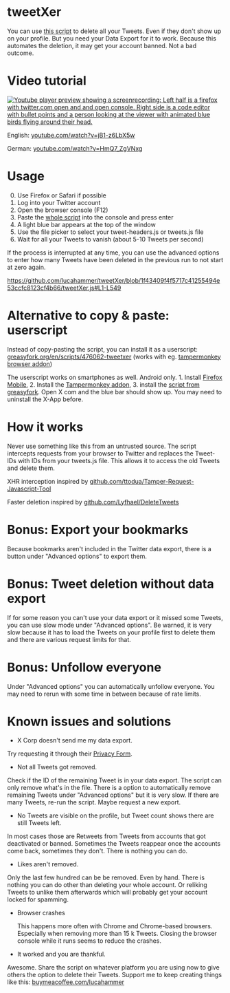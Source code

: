 # tweetXer

You can use [this script](https://raw.githubusercontent.com/lucahammer/tweetXer/refs/heads/main/tweetXer.js) to delete all your Tweets. Even if they don't show up on your profile. But you need your Data Export for it to work.
Because this automates the deletion, it may get your account banned. Not a bad outcome.

# Video tutorial

[![Youtube player preview showing a screenrecording: Left half is a firefox with twitter.com open and and open console. Right side is a code editor with bullet points and a person looking at the viewer with animated blue birds flying around their head.](https://img.youtube.com/vi/jB1-z6LbX5w/0.jpg)](https://www.youtube.com/watch?v=jB1-z6LbX5w)

English: [youtube.com/watch?v=jB1-z6LbX5w](https://www.youtube.com/watch?v=jB1-z6LbX5w)

German: [youtube.com/watch?v=HmQ7_ZgVNxg](https://www.youtube.com/watch?v=HmQ7_ZgVNxg)

# Usage

0.  Use Firefox or Safari if possible
1.  Log into your Twitter account
2.  Open the browser console (F12)
3.  Paste the [whole script](https://raw.githubusercontent.com/lucahammer/tweetXer/main/tweetXer.js) into the console and press enter
4.  A light blue bar appears at the top of the window
5.  Use the file picker to select your tweet-headers.js or tweets.js file
6.  Wait for all your Tweets to vanish (about 5-10 Tweets per second)

If the process is interrupted at any time, you can use the advanced options to enter how many Tweets have been deleted in the previous run to not start at zero again.

https://github.com/lucahammer/tweetXer/blob/1f43409f4f5717c41255494e53ccfc8123cf4b66/tweetXer.js#L1-L549

# Alternative to copy & paste: userscript

Instead of copy-pasting the script, you can install it as a userscript: [greasyfork.org/en/scripts/476062-tweetxer](https://greasyfork.org/en/scripts/476062-tweetxer) (works with eg. [tampermonkey browser addon](https://addons.mozilla.org/firefox/addon/tampermonkey/))

The userscript works on smartphones as well. Android only. 1. Install [Firefox Mobile](https://www.mozilla.org/firefox/browsers/mobile/), 2. Install the [Tampermonkey addon](https://addons.mozilla.org/firefox/addon/tampermonkey/), 3. install the [script from greasyfork](https://greasyfork.org/en/scripts/476062-tweetxer). Open X com and the blue bar should show up. You may need to uninstall the X-App before.

# How it works

Never use something like this from an untrusted source. The script intercepts requests from your browser to Twitter and replaces the Tweet-IDs
with IDs from your tweets.js file. This allows it to access the old Tweets and delete them.

XHR interception inspired by [github.com/ttodua/Tamper-Request-Javascript-Tool](https://github.com/ttodua/Tamper-Request-Javascript-Tool)

Faster deletion inspired by [github.com/Lyfhael/DeleteTweets](https://github.com/Lyfhael/DeleteTweets)

# Bonus: Export your bookmarks

Because bookmarks aren't included in the Twitter data export, there is a button under "Advanced options" to export them.

# Bonus: Tweet deletion without data export

If for some reason you can't use your data export or it missed some Tweets, you can use slow mode under "Advanced options". Be warned, it is very slow because it has to load the Tweets on your profile first to delete them and there are various request limits for that.

# Bonus: Unfollow everyone

Under "Advanced options" you can automatically unfollow everyone. You may need to rerun with some time in between because of rate limits.

# Known issues and solutions

- X Corp doesn't send me my data export.

Try requesting it through their [Privacy Form](https://help.x.com/en/forms/privacy/request-account-info/me).

- Not all Tweets got removed.

Check if the ID of the remaining Tweet is in your data export. The script can only remove what's in the file. There is a option to automatically remove remaining Tweets under "Advanced options" but it is very slow. If there are many Tweets, re-run the script. Maybe request a new export.

- No Tweets are visible on the profile, but Tweet count shows there are still Tweets left.

In most cases those are Retweets from Tweets from accounts that got deactivated or banned. Sometimes the Tweets reappear once the accounts come back, sometimes they don't. There is nothing you can do.

- Likes aren't removed.

Only the last few hundred can be be removed. Even by hand. There is nothing you can do other than deleting your whole account. Or reliking Tweets to unlike them afterwards which will probably get your account locked for spamming.

- Browser crashes

  This happens more often with Chrome and Chrome-based browsers. Especially when removing more than 15 k Tweets. Closing the browser console while it runs seems to reduce the crashes.

- It worked and you are thankful.

Awesome. Share the script on whatever platform you are using now to give others the option to delete their Tweets. Support me to keep creating things like this: [buymeacoffee.com/lucahammer](https://www.buymeacoffee.com/lucahammer)
